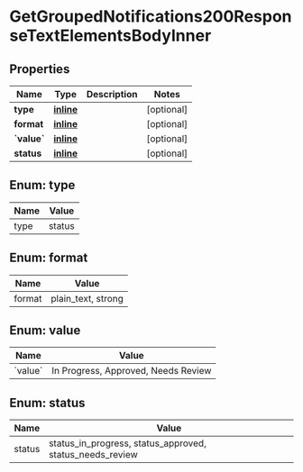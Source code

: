 
# GetGroupedNotifications200ResponseTextElementsBodyInner

## Properties
| Name | Type | Description | Notes |
| ------------ | ------------- | ------------- | ------------- |
| **type** | [**inline**](#Type) |  |  [optional] |
| **format** | [**inline**](#Format) |  |  [optional] |
| **&#x60;value&#x60;** | [**inline**](#&#x60;Value&#x60;) |  |  [optional] |
| **status** | [**inline**](#Status) |  |  [optional] |


<a id="Type"></a>
## Enum: type
| Name | Value |
| ---- | ----- |
| type | status |


<a id="Format"></a>
## Enum: format
| Name | Value |
| ---- | ----- |
| format | plain_text, strong |


<a id="`Value`"></a>
## Enum: value
| Name | Value |
| ---- | ----- |
| &#x60;value&#x60; | In Progress, Approved, Needs Review |


<a id="Status"></a>
## Enum: status
| Name | Value |
| ---- | ----- |
| status | status_in_progress, status_approved, status_needs_review |



